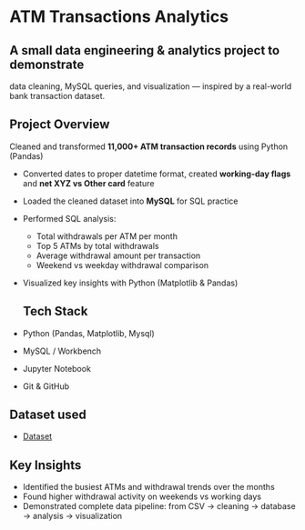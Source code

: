 # ATM Transactions Analytics
## A small data engineering & analytics project to demonstrate
data cleaning, MySQL queries, and visualization — inspired by
a real-world bank transaction dataset.

## Project Overview
Cleaned and transformed **11,000+ ATM transaction records** using Python (Pandas)
- Converted dates to proper datetime format, created **working-day flags** and **net XYZ vs Other card** feature
- Loaded the cleaned dataset into **MySQL** for SQL practice
- Performed SQL analysis:
  - Total withdrawals per ATM per month
  - Top 5 ATMs by total withdrawals
  - Average withdrawal amount per transaction
  - Weekend vs weekday withdrawal comparison
- Visualized key insights with Python (Matplotlib & Pandas)

  ##  Tech Stack
- Python (Pandas, Matplotlib, Mysql)
- MySQL / Workbench
- Jupyter Notebook
- Git & GitHub
## Dataset used 
  - <a href= "https://github.com/Tamang101/bank_project/blob/main/cleaned_transactions.csv">Dataset</a>
  ##  Key Insights
- Identified the busiest ATMs and withdrawal trends over the months
- Found higher withdrawal activity on weekends vs working days
- Demonstrated complete data pipeline: from CSV → cleaning → database → analysis → visualization



